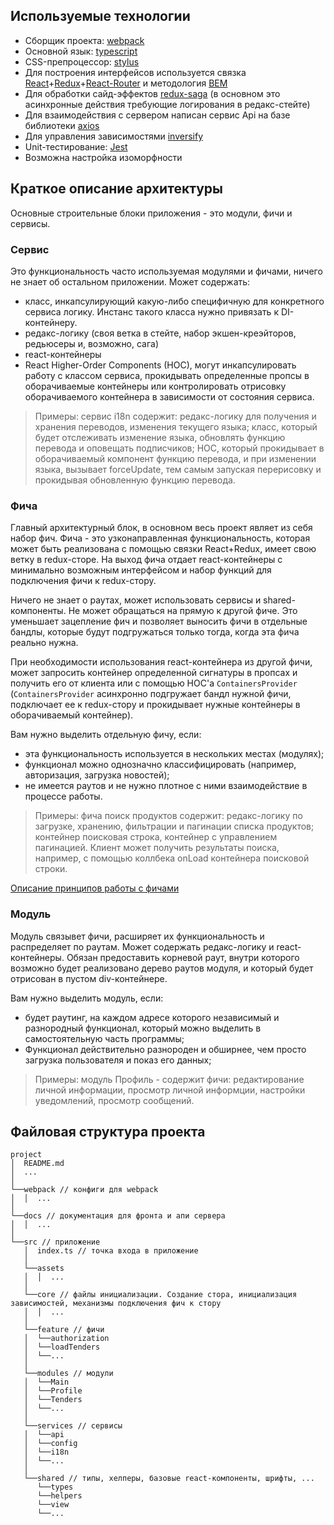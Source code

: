 ## Используемые технологии

* Сборщик проекта: [webpack](https://webpack.js.org/)  
* Основной язык: [typescript](https://www.typescriptlang.org/)  
* CSS-препроцессор: [stylus](http://stylus-lang.com/)  
* Для построения интерфейсов используется связка [React](https://reactjs.org/)+[Redux](https://redux.js.org/)+[React-Router](https://reacttraining.com/react-router/web) и методология [BEM](https://en.bem.info/)  
* Для обработки сайд-эффектов [redux-saga](https://redux-saga.js.org/) (в основном это асинхронные действия требующие логирования в редакс-стейте)  
* Для взаимодействия с сервером написан сервис Api на базе библиотеки [axios](https://github.com/axios/axios)  
* Для управления зависимостями [inversify](http://inversify.io/)  
* Unit-тестирование: [Jest](https://facebook.github.io/jest/)
* Возможна настройка изоморфности

## Краткое описание архитектуры

Основные строительные блоки приложения - это модули, фичи и сервисы.

### Сервис

Это функциональность часто используемая модулями и фичами, ничего не знает об остальном приложении. Может содержать:
* класс, инкапсулирующий какую-либо специфичную для конкретного сервиса логику. Инстанс такого класса нужно привязать к DI-контейнеру.
* редакс-логику (своя ветка в стейте, набор экшен-креэйторов, редьюсеры и, возможно, сага)
* react-контейнеры
* React Higher-Order Components (HOC), могут инкапсулировать работу с классом сервиса, прокидывать определенные пропсы в оборачиваемые контейнеры или контролировать отрисовку оборачиваемого контейнера в зависимости от состояния сервиса.

> Примеры: сервис i18n содержит: редакс-логику для получения и хранения переводов, изменения текущего языка; класс, который будет отслеживать изменение языка, обновлять функцию перевода и оповещать подписчиков; HOC, который прокидывает в оборачиваемый компонент функцию перевода, и при изменении языка, вызывает forceUpdate, тем самым запуская перерисовку и прокидывая обновленную функцию перевода.

### Фича

Главный архитектурный блок, в основном весь проект являет из себя набор фич. Фича - это узконаправленная функциональность, которая может быть реализована с помощью связки React+Redux, имеет свою ветку в redux-сторе. На выход фича отдает react-контейнеры с минимально возможным интерфейсом и набор функций для подключения фичи к redux-стору.

Ничего не знает о раутах, может использовать сервисы и shared-компоненты. Не может обращаться на прямую к другой фиче. Это уменьшает зацепление фич и позволяет выносить фичи в отдельные бандлы, которые будут подгружаться только тогда, когда эта фича реально нужна.

При необходимости использования react-контейнера из другой фичи, может запросить контейнер определенной сигнатуры в пропсах и получить его от клиента или с помощью HOC'а `ContainersProvider` (`ContainersProvider` асинхронно подгружает бандл нужной фичи, подключает ее к redux-стору и прокидывает нужные контейнеры в оборачиваемый контейнер).

Вам нужно выделить отдельную фичу, если:
* эта функциональность используется в нескольких местах (модулях);
* функционал можно однозначно классифицировать (например, авторизация, загрузка новостей);
* не имеется раутов и не нужно плотное с ними взаимодействие в процессе работы.

> Примеры: фича поиск продуктов содержит: редакс-логику по загрузке, хранению, фильтрации и пагинации списка продуктов; контейнер поисковая строка, контейнер с управлением пагинацией. Клиент может получить результаты поиска, например, с помощью коллбека onLoad контейнера поисковой строки.

[Описание принципов работы с фичами](./feature.md)

### Модуль

Модуль связывет фичи, расширяет их функциональность и распределяет по раутам. Может содержать редакс-логику и react-контейнеры. Обязан предоставить корневой раут, внутри которого возможно будет реализовано дерево раутов модуля, и который будет отрисован в пустом div-контейнере.

Вам нужно выделить модуль, если:
* будет раутинг, на каждом адресе которого независимый и разнородный функционал, который можно выделить в самостоятельную часть программы;
* Функционал действительно разнороден и обширнее, чем просто загрузка пользователя и показ его данных;

> Примеры: модуль Профиль - содержит фичи: редактирование личной информации, просмотр личной информции, настройки уведомлений, просмотр сообщений.

## Файловая структура проекта

```
project
│  README.md
│  ...
│
└──webpack // конфиги для webpack
│  │  ...
│
└──docs // документация для фронта и апи сервера
│  │  ...
│
└──src // приложение
   │  index.ts // точка входа в приложение
   │
   └──assets 
   │  │  ...
   │
   └──core // файлы инициализации. Создание стора, инициализация зависимостей, механизмы подключения фич к стору
   │  │  ...
   │
   └──feature // фичи
   │  └──authorization
   │  └──loadTenders
   │  └──...
   │
   └──modules // модули
   │  └──Main
   │  └──Profile
   │  └──Tenders
   │  └──...
   │
   └──services // сервисы
   │  └──api
   │  └──config
   │  └──i18n
   │  └──...
   │
   └──shared // типы, хелперы, базовые react-компоненты, шрифты, ...
      └──types
      └──helpers
      └──view
      └──...
```
